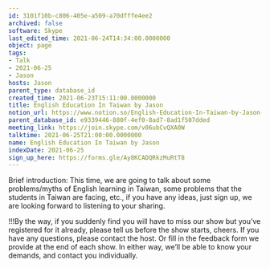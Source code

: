 ```yaml
---
id: 3101f10b-c806-405e-a509-a70dfffe4ee2
archived: false
software: Skype
last_edited_time: 2021-06-24T14:34:00.0000000
object: page
tags:
- Talk
- 2021-06-25
- Jason
hosts: Jason
parent_type: database_id
created_time: 2021-06-23T15:11:00.0000000
title: English Education In Taiwan by Jason
notion_url: https://www.notion.so/English-Education-In-Taiwan-by-Jason-3101f10bc806405ea509a70dfffe4ee2
parent_database_id: e9339446-880f-4ef0-8ad7-8ad1f507dded
meeting_link: https://join.skype.com/v06ubCvQXA0W
talktime: 2021-06-25T21:00:00.0000000
name: English Education In Taiwan by Jason
indexDate: 2021-06-25
sign_up_here: https://forms.gle/Ay8KCADQRkzMuRtT8
---
```




Brief introduction: This time, we are going to talk about some problems/myths of English learning in Taiwan, some problems that the students in Taiwan are facing, etc., if you have any ideas, just sign up, we are looking forward to listening to your sharing.

!!!By the way, if you suddenly find you will have to miss our show but you’ve registered for it already, please tell us before the show starts, cheers.
If you have any questions, please contact the host. Or fill in the feedback form we provide at the end of each show. In either way, we’ll be able to know your demands, and contact you individually.

